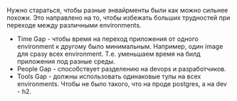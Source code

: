 Нужно стараться, чтобы разные энвайрменты были как можно сильнее похожи. Это направлено на то, чтобы избежать больших трудностей при переходе между различными environments. 
- Time Gap - чтобы время на переход приложения от одного environment к другому было минимальным. Например, один image для сразу всех environment. Т.е. уменьшаем время на билд приложения под разные среды.
- People Gap - способствует разделению на devops и разработчиков.
- Tools Gap - должны использовать одинаковые тулы на всех environments. Чтобы не было такого, что на проде postgres, а на dev - h2. 